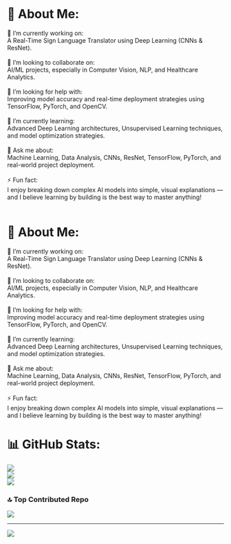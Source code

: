 # 💫 About Me:
🔭 I’m currently working on:<br>A Real-Time Sign Language Translator using Deep Learning (CNNs & ResNet).<br><br>👯 I’m looking to collaborate on:<br>AI/ML projects, especially in Computer Vision, NLP, and Healthcare Analytics.<br><br>🤝 I’m looking for help with:<br>Improving model accuracy and real-time deployment strategies using TensorFlow, PyTorch, and OpenCV.<br><br>🌱 I’m currently learning:<br>Advanced Deep Learning architectures, Unsupervised Learning techniques, and model optimization strategies.<br><br>💬 Ask me about:<br>Machine Learning, Data Analysis, CNNs, ResNet, TensorFlow, PyTorch, and real-world project deployment.<br><br>⚡ Fun fact:<br>I enjoy breaking down complex AI models into simple, visual explanations — and I believe learning by building is the best way to master anything!<br><br>


# 💫 About Me:
🔭 I’m currently working on:<br>A Real-Time Sign Language Translator using Deep Learning (CNNs & ResNet).<br><br>👯 I’m looking to collaborate on:<br>AI/ML projects, especially in Computer Vision, NLP, and Healthcare Analytics.<br><br>🤝 I’m looking for help with:<br>Improving model accuracy and real-time deployment strategies using TensorFlow, PyTorch, and OpenCV.<br><br>🌱 I’m currently learning:<br>Advanced Deep Learning architectures, Unsupervised Learning techniques, and model optimization strategies.<br><br>💬 Ask me about:<br>Machine Learning, Data Analysis, CNNs, ResNet, TensorFlow, PyTorch, and real-world project deployment.<br><br>⚡ Fun fact:<br>I enjoy breaking down complex AI models into simple, visual explanations — and I believe learning by building is the best way to master anything!

# 📊 GitHub Stats:
![](https://github-readme-stats.vercel.app/api?username=InsaneXP&theme=dark&hide_border=false&include_all_commits=false&count_private=false)<br/>
![](https://nirzak-streak-stats.vercel.app/?user=InsaneXP&theme=dark&hide_border=false)<br/>
![](https://github-readme-stats.vercel.app/api/top-langs/?username=InsaneXP&theme=dark&hide_border=false&include_all_commits=false&count_private=false&layout=compact)

### 🔝 Top Contributed Repo
![](https://github-contributor-stats.vercel.app/api?username=InsaneXP&limit=5&theme=dark&combine_all_yearly_contributions=true)

---
[![](https://visitcount.itsvg.in/api?id=InsaneXP&icon=0&color=0)](https://visitcount.itsvg.in)

<!-- Proudly created with GPRM ( https://gprm.itsvg.in ) -->
